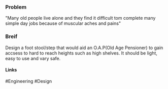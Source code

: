 ### Problem
"Many old people live alone and they find it difficult tom complete many simple day jobs because of muscular aches and pains"

### Breif
Design a foot stool/step that would aid an O.A.P(Old Age Pensioner) to gain accsess to hard to reach heights such as high shelves. It should be light, easy to use and vary safe.

#### Links
#Engineering #Design 